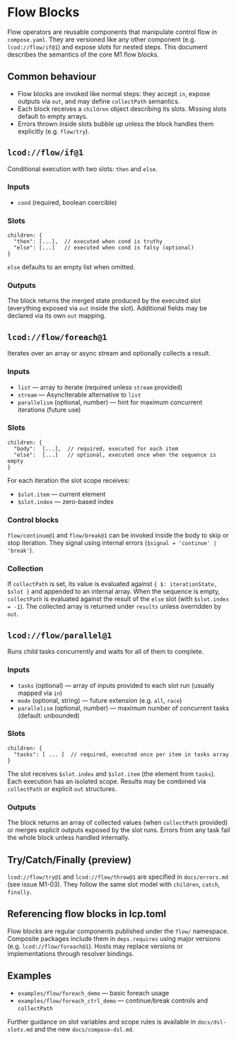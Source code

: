 # Flow Blocks

Flow operators are reusable components that manipulate control flow in `compose.yaml`. They are versioned like any other component (e.g. `lcod://flow/if@1`) and expose slots for nested steps. This document describes the semantics of the core M1 flow blocks.

## Common behaviour
- Flow blocks are invoked like normal steps: they accept `in`, expose outputs via `out`, and may define `collectPath` semantics.
- Each block receives a `children` object describing its slots. Missing slots default to empty arrays.
- Errors thrown inside slots bubble up unless the block handles them explicitly (e.g. `flow/try`).

## `lcod://flow/if@1`

Conditional execution with two slots: `then` and `else`.

### Inputs
- `cond` (required, boolean coercible)

### Slots
```
children: {
  "then": [...],  // executed when cond is truthy
  "else": [...]   // executed when cond is falsy (optional)
}
```
`else` defaults to an empty list when omitted.

### Outputs
The block returns the merged state produced by the executed slot (everything exposed via `out` inside the slot). Additional fields may be declared via its own `out` mapping.

## `lcod://flow/foreach@1`

Iterates over an array or async stream and optionally collects a result.

### Inputs
- `list` — array to iterate (required unless `stream` provided)
- `stream` — AsyncIterable alternative to `list`
- `parallelism` (optional, number) — hint for maximum concurrent iterations (future use)

### Slots
```
children: {
  "body":  [...],  // required, executed for each item
  "else":  [...]   // optional, executed once when the sequence is empty
}
```
For each iteration the slot scope receives:
- `$slot.item` — current element
- `$slot.index` — zero-based index

### Control blocks
`flow/continue@1` and `flow/break@1` can be invoked inside the body to skip or stop iteration. They signal using internal errors (`$signal = 'continue' | 'break'`).

### Collection
If `collectPath` is set, its value is evaluated against `{ $: iterationState, $slot }` and appended to an internal array. When the sequence is empty, `collectPath` is evaluated against the result of the `else` slot (with `$slot.index = -1`). The collected array is returned under `results` unless overridden by `out`.

## `lcod://flow/parallel@1`

Runs child tasks concurrently and waits for all of them to complete.

### Inputs
- `tasks` (optional) — array of inputs provided to each slot run (usually mapped via `in`)
- `mode` (optional, string) — future extension (e.g. `all`, `race`)
- `parallelism` (optional, number) — maximum number of concurrent tasks (default: unbounded)

### Slots
```
children: {
  "tasks": [ ... ]  // required, executed once per item in tasks array
}
```
The slot receives `$slot.index` and `$slot.item` (the element from `tasks`). Each execution has an isolated scope. Results may be combined via `collectPath` or explicit `out` structures.

### Outputs
The block returns an array of collected values (when `collectPath` provided) or merges explicit outputs exposed by the slot runs. Errors from any task fail the whole block unless handled internally.

## Try/Catch/Finally (preview)
`lcod://flow/try@1` and `lcod://flow/throw@1` are specified in `docs/errors.md` (see issue M1-03). They follow the same slot model with `children`, `catch`, `finally`.

## Referencing flow blocks in lcp.toml
Flow blocks are regular components published under the `flow/` namespace. Composite packages include them in `deps.requires` using major versions (e.g. `lcod://flow/foreach@1`). Hosts may replace versions or implementations through resolver bindings.

## Examples
- `examples/flow/foreach_demo` — basic foreach usage
- `examples/flow/foreach_ctrl_demo` — continue/break controls and `collectPath`

Further guidance on slot variables and scope rules is available in `docs/dsl-slots.md` and the new `docs/compose-dsl.md`.
